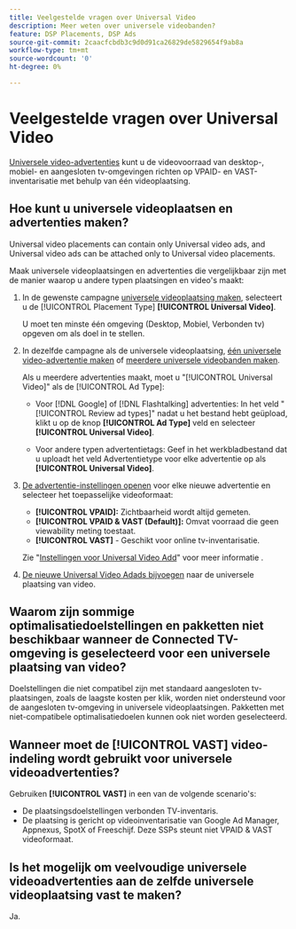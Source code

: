 ```yaml
---
title: Veelgestelde vragen over Universal Video
description: Meer weten over universele videobanden?
feature: DSP Placements, DSP Ads
source-git-commit: 2caacfcbdb3c9d0d91ca26829de5829654f9ab8a
workflow-type: tm+mt
source-wordcount: '0'
ht-degree: 0%

---
```


# Veelgestelde vragen over Universal Video

[Universele video-advertenties](/help/dsp/campaign-management/ads/ad-about.md#ad-types) kunt u de videovoorraad van desktop-, mobiel- en aangesloten tv-omgevingen richten op VPAID- en VAST-inventarisatie met behulp van één videoplaatsing.

## Hoe kunt u universele videoplaatsen en advertenties maken?

Universal video placements can contain only Universal video ads, and Universal video ads can be attached only to Universal video placements.

Maak universele videoplaatsingen en advertenties die vergelijkbaar zijn met de manier waarop u andere typen plaatsingen en video&#39;s maakt:

1. In de gewenste campagne [universele videoplaatsing maken](/help/dsp/campaign-management/placements/placement-create.md), selecteert u de [!UICONTROL Placement Type] **[!UICONTROL Universal Video]**.

   U moet ten minste één omgeving (Desktop, Mobiel, Verbonden tv) opgeven om als doel in te stellen.

1. In dezelfde campagne als de universele videoplaatsing, [één universele video-advertentie maken](/help/dsp/campaign-management/ads/ad-create.md) of [meerdere universele videobanden maken](/help/dsp/campaign-management/ads/ad-create-multiple.md).

   Als u meerdere advertenties maakt, moet u &quot;[!UICONTROL Universal Video]&quot; als de [!UICONTROL Ad Type]:

   * Voor [!DNL Google] of [!DNL Flashtalking] advertenties: In het veld &quot;[!UICONTROL Review ad types]&quot; nadat u het bestand hebt geüpload, klikt u op de knop **[!UICONTROL Ad Type]** veld en selecteer **[!UICONTROL Universal Video]**.

   * Voor andere typen advertentietags: Geef in het werkbladbestand dat u uploadt het veld Advertentietype voor elke advertentie op als **[!UICONTROL Universal Video]**.

1. [De advertentie-instellingen openen](/help/dsp/campaign-management/ads/ad-edit.md) voor elke nieuwe advertentie en selecteer het toepasselijke videoformaat:

   * **[!UICONTROL VPAID]:** Zichtbaarheid wordt altijd gemeten.
   * **[!UICONTROL VPAID & VAST (Default)]:** Omvat voorraad die geen viewability meting toestaat.
   * **[!UICONTROL VAST]** - Geschikt voor online tv-inventarisatie.

   Zie &quot;[Instellingen voor Universal Video Add](/help/dsp/campaign-management/ads/ad-settings-universal-video.md)&quot; voor meer informatie .

1. [De nieuwe Universal Video Adads bijvoegen](/help/dsp/campaign-management/ads/ad-attach-to-placement.md) naar de universele plaatsing van video.

## Waarom zijn sommige optimalisatiedoelstellingen en pakketten niet beschikbaar wanneer de Connected TV-omgeving is geselecteerd voor een universele plaatsing van video?

Doelstellingen die niet compatibel zijn met standaard aangesloten tv-plaatsingen, zoals de laagste kosten per klik, worden niet ondersteund voor de aangesloten tv-omgeving in universele videoplaatsingen. Pakketten met niet-compatibele optimalisatiedoelen kunnen ook niet worden geselecteerd.

## Wanneer moet de **[!UICONTROL VAST]** video-indeling wordt gebruikt voor universele videoadvertenties?

Gebruiken **[!UICONTROL VAST]** in een van de volgende scenario&#39;s:

* De plaatsingsdoelstellingen verbonden TV-inventaris.
* De plaatsing is gericht op videoinventarisatie van Google Ad Manager, Appnexus, SpotX of Freeschijf. Deze SSPs steunt niet VPAID &amp; VAST videoformaat.

## Is het mogelijk om veelvoudige universele videoadvertenties aan de zelfde universele videoplaatsing vast te maken?

Ja.
